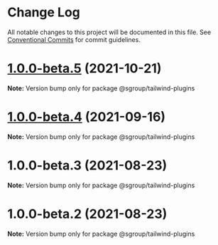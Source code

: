 # Change Log

All notable changes to this project will be documented in this file.
See [Conventional Commits](https://conventionalcommits.org) for commit guidelines.

# [1.0.0-beta.5](https://github.com/sgroupdesign/sui/compare/@sgroup/tailwind-plugins@1.0.0-beta.4...@sgroup/tailwind-plugins@1.0.0-beta.5) (2021-10-21)

**Note:** Version bump only for package @sgroup/tailwind-plugins





# [1.0.0-beta.4](https://github.com/sgroupdesign/sui/compare/@sgroup/tailwind-plugins@1.0.0-beta.3...@sgroup/tailwind-plugins@1.0.0-beta.4) (2021-09-16)

**Note:** Version bump only for package @sgroup/tailwind-plugins





# 1.0.0-beta.3 (2021-08-23)

**Note:** Version bump only for package @sgroup/tailwind-plugins





# 1.0.0-beta.2 (2021-08-23)

**Note:** Version bump only for package @sgroup/tailwind-plugins
